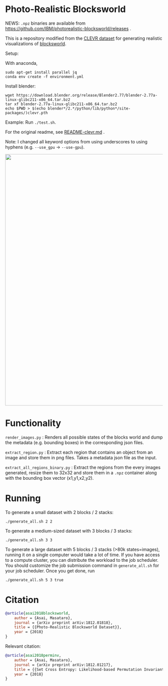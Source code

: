 
# Photo-Realistic Blocksworld

NEWS: `.npz` binaries are available from https://github.com/IBM/photorealistic-blocksworld/releases .

This is a repository modified from the [CLEVR dataset](https://github.com/facebookresearch/clevr-dataset-gen)
for generating realistic visualizations of [blocksworld](https://en.wikipedia.org/wiki/Blocks_world).


Setup:

With anaconda,

```
sudo apt-get install parallel jq
conda env create -f environment.yml
```

Install blender:

```
wget https://download.blender.org/release/Blender2.77/blender-2.77a-linux-glibc211-x86_64.tar.bz2
tar xf blender-2.77a-linux-glibc211-x86_64.tar.bz2
echo $PWD > $(echo blender*/2.*/python/lib/python*/site-packages/)clevr.pth
```

Example: Run `./test.sh`.

For the original readme, see [README-clevr.md](README-clevr.md) .

Note: I changed all keyword options from using underscores to using hyphens (e.g. `--use_gpu` -> `--use-gpu`).

<div align="center">
  <img src="example/image/CLEVR_new_010000.png" width="800px">
</div>

# Functionality

`render_images.py` : Renders all possible states of the blocks world and dump the metadata (e.g. bounding boxes) in the corresponding json files.

`extract_region.py` : Extract each region that contains an object from an image and store them in png files. Takes a metadata json file as the input.

`extract_all_regions_binary.py` : Extract the regions from the every images generated, resize them to 32x32 and store them in a `.npz` container along with the bounding box vector (x1,y1,x2,y2).

# Running

To generate a small dataset with 2 blocks / 2 stacks:

    ./generate_all.sh 2 2

To generate a medium-sized dataset with 3 blocks / 3 stacks:

    ./generate_all.sh 3 3

To generate a large dataset with 5 blocks / 3 stacks (>80k states=images),
running it on a single computer would take a lot of time.
If you have access to a compute cluster, you can distribute the workload
to the job scheduler.
You should customize the job submission command in `generate_all.sh` for your job scheduler.
Once you get done, run

    ./generate_all.sh 5 3 true

# Citation

``` bibtex
@article{asai2018blocksworld,
	author = {Asai, Masataro},
	journal = {arXiv preprint arXiv:1812.01818},
	title = {{Photo-Realistic Blocksworld Dataset}},
	year = {2018}
}
```

Relevant citation:

``` bibtex
@article{asai2018perminv,
	author = {Asai, Masataro},
	journal = {arXiv preprint arXiv:1812.01217},
	title = {{Set Cross Entropy: Likelihood-based Permutation Invariant Loss Function for Probability Distributions}},
	year = {2018}
}
```

